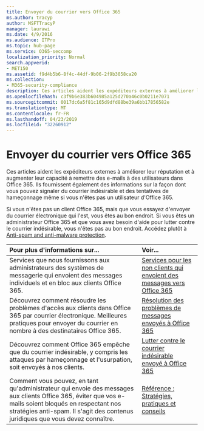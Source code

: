 ```yaml
---
title: Envoyer du courrier vers Office 365
ms.author: tracyp
author: MSFTTracyP
manager: laurawi
ms.date: 4/9/2016
ms.audience: ITPro
ms.topic: hub-page
ms.service: O365-seccomp
localization_priority: Normal
search.appverid:
- MET150
ms.assetid: f9d4b5b6-8f4c-44df-9b06-2f9b3058ca20
ms.collection:
- M365-security-compliance
description: Ces articles aident les expéditeurs externes à améliorer leur réputation et à augmenter leur capacité à remettre des e-mails à des utilisateurs dans Office 365. Ils fournissent également des informations sur la façon dont vous pouvez signaler du courrier indésirable et des tentatives de hameçonnage même si vous n'êtes pas un utilisateur d'Office 365.
ms.openlocfilehash: c3f9b6e383b604985a125d270a46c0b0211e7071
ms.sourcegitcommit: 0017dc6a5f81c165d9dfd88be39a6bb17856582e
ms.translationtype: MT
ms.contentlocale: fr-FR
ms.lasthandoff: 04/23/2019
ms.locfileid: "32260912"
---
```

# <a name="sending-mail-to-office-365"></a>Envoyer du courrier vers Office 365

Ces articles aident les expéditeurs externes à améliorer leur réputation et à augmenter leur capacité à remettre des e-mails à des utilisateurs dans Office 365. Ils fournissent également des informations sur la façon dont vous pouvez signaler du courrier indésirable et des tentatives de hameçonnage même si vous n'êtes pas un utilisateur d'Office 365.
  
Si vous n'êtes pas un client Office 365, mais que vous essayez d'envoyer du courrier électronique qui l'est, vous êtes au bon endroit. Si vous êtes un administrateur Office 365 et que vous avez besoin d'aide pour lutter contre le courrier indésirable, vous n'êtes pas au bon endroit. Accédez plutôt à [Anti-spam and anti-malware protection](http://technet.microsoft.com/library/93c6c227-7442-4293-b64d-ec8f15c928db.aspx).
  
|**Pour plus d'informations sur...**|**Voir...**|
|:-----|:-----|
|Services que nous fournissons aux administrateurs des systèmes de messagerie qui envoient des messages individuels et en bloc aux clients Office 365.  <br/> |[Services pour les non clients qui envoient des messages vers Office 365](services-for-non-customers.md) <br/> |
|Découvrez comment résoudre les problèmes d'accès aux clients dans Office 365 par courrier électronique. Meilleures pratiques pour envoyer du courrier en nombre à des destinataires Office 365.  <br/> |[Résolution des problèmes de messages envoyés à Office 365](troubleshooting-mail-sent-to-office-365.md) <br/> |
|Découvrez comment Office 365 empêche que du courrier indésirable, y compris les attaques par hameçonnage et l'usurpation, soit envoyés à nos clients.  <br/> |[Lutter contre le courrier indésirable envoyé à Office 365](fighting-junk-email.md) <br/> |
|Comment vous pouvez, en tant qu'administrateur qui envoie des messages aux clients Office 365, éviter que vos e-mails soient bloqués en respectant nos stratégies anti-spam. Il s'agit des contenus juridiques que vous devez connaître.  <br/> |[Référence : Stratégies, pratiques et conseils](reference-policies-practices-and-guidelines.md) <br/> |
   

